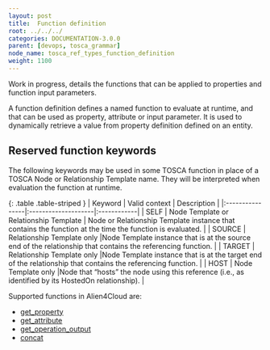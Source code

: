 ```yaml
---
layout: post
title:  Function definition
root: ../../../
categories: DOCUMENTATION-3.0.0
parent: [devops, tosca_grammar]
node_name: tosca_ref_types_function_definition
weight: 1100
---
```

Work in progress, details the functions that can be applied to properties and function input parameters.

A function definition defines a named function to evaluate at runtime, and that can be used as property, attribute or input parameter. It is used to  dynamically retrieve a value from property definition defined on an entity.

## Reserved function keywords
The following keywords may be used in some  TOSCA function in place of a TOSCA Node or Relationship Template name. They will be interpreted when evaluation the function at runtime.

{: .table .table-striped }
| Keyword         | Valid context                | Description |
|:----------------|:--------------------|:------------|
| SELF            | Node Template or Relationship Template                   | Node or Relationship Template instance that contains the function at the time the function is evaluated. |
| SOURCE          | Relationship Template only |Node Template instance that  is at the source end of the relationship that contains the referencing function. |
| TARGET          | Relationship Template only |Node Template instance that  is at the target end of the relationship that contains the referencing function. |
| HOST            | Node Template only |Node that “hosts” the node using this reference (i.e., as identified by its HostedOn relationship). |

Supported functions in Alien4Cloud are:

-  [get_property](#/documentation/3.0.0/devops_guide/tosca_grammar/get_property_definition.html)
-  [get_attribute](#/documentation/3.0.0/devops_guide/tosca_grammar/get_attribute_definition.html)
-  [get_operation_output](#/documentation/3.0.0/devops_guide/tosca_grammar/get_operation_output_definition.html)
-  [concat](#/documentation/3.0.0/devops_guide/tosca_grammar/concat_definition.html)